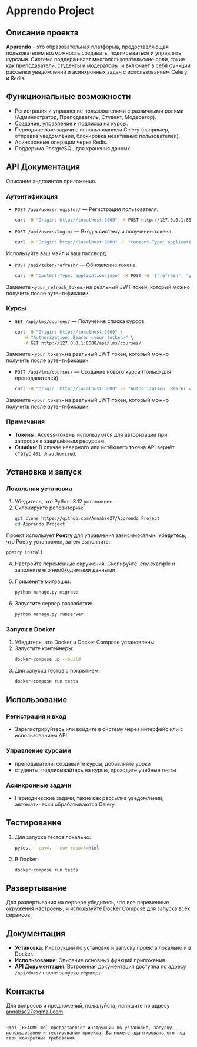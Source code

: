 # Apprendo Project

## Описание проекта

**Apprendo** - это образовательная платформа, предоставляющая пользователям возможность создавать, подписываться и управлять курсами. Система поддерживает многопользовательские роли, такие как преподаватели, студенты и модераторы, и включает в себя функции рассылки уведомлений и асинхронных задач с использованием Celery и Redis.

## Функциональные возможности

- Регистрация и управление пользователями с различными ролями (Администратор, Преподаватель, Студент, Модератор).
- Создание, управление и подписка на курсы.
- Периодические задачи с использованием Celery (например, отправка уведомлений, блокировка неактивных пользователей).
- Асинхронные операции через Redis.
- Поддержка PostgreSQL для хранения данных.

## API Документация
Описание эндпоинтов приложения.

### Аутентификация
- `POST /api/users/register/` — Регистрация пользователя.
  ```bash
  curl -H "Origin: http://localhost:3000" -X POST http://127.0.0.1:8000/api/users/register/
  ```

- `POST /api/users/login/` — Вход в систему и получение токена.
  ```bash
  curl -H "Origin: http://localhost:3000" -H "Content-Type: application/json" -X POST -d '{"email": "your_email@example.com", "password": "your_password"}' http://127.0.0.1:8000/api/users/login/
  ```
Используйте ваш майл и ваш пассворд.


- `POST /api/token/refresh/` — Обновление токена.
  ```bash
  curl -H "Content-Type: application/json" -X POST -d '{"refresh": "your_refresh_token"}' http://127.0.0.1:8000/api/users/token/refresh/
  ```
Замените `<your_refresh_token>` на реальный JWT-токен, который можно получить после аутентификации.


### Курсы
- `GET /api/lms/courses/` — Получение списка курсов.
  ```bash
  curl -H "Origin: http://localhost:3000" \
     -H "Authorization: Bearer <your_tocken>" \
     -X GET http://127.0.0.1:8000/api/lms/courses/
  ```
Замените `<your_token>` на реальный JWT-токен, который можно получить после аутентификации.


- `POST /api/lms/courses/` — Создание нового курса (только для преподавателей).
  ```bash
  curl -H "Origin: http://localhost:3000" -H "Authorization: Bearer <your_token>" -X POST -d '{"title": "Новый курс"}' http://127.0.0.1:8000/api/lms/courses/
  ```
Замените `<your_token>` на реальный JWT-токен, который можно получить после аутентификации.


### Примечания
- **Токены**: Access-токены используются для авторизации при запросах к защищённым ресурсам.
- **Ошибки**: В случае неверного или истёкшего токена API вернёт статус `401 Unauthorized`.


## Установка и запуск

### Локальная установка

1. Убедитесь, что Python 3.12 установлен.
2. Склонируйте репозиторий:
   ```bash
   git clone https://github.com/Annabse27/Apprendo_Project
   cd Apprendo Project
   ```
Проект использует **Poetry** для управления зависимостями. Убедитесь, что Poetry установлен, затем выполните:

```bash
poetry install
```

4. Настройте переменные окружения.
Скопируйте .env.example и заполните его необходимыми данными

5. Примените миграции:
   ```bash
   python manage.py migrate
   ```
6. Запустите сервер разработки:
   ```bash
   python manage.py runserver
   ```

### Запуск в Docker

1. Убедитесь, что Docker и Docker Compose установлены.
2. Запустите контейнеры:
   ```bash
   docker-compose up --build
   ```
3. Для запуска тестов с покрытием:
   ```bash
   docker-compose run tests
   ```

## Использование

### Регистрация и вход

- Зарегистрируйтесь или войдите в систему через интерфейс или с использованием API.

### Управление курсами

- преподаватели: создавайте курсы, добавляйте уроки
- студенты: подписывайтесь на курсы, проходите учебные тесты

### Асинхронные задачи

- Периодические задачи, такие как рассылка уведомлений, автоматически обрабатываются Celery.

## Тестирование

1. Для запуска тестов локально:
   ```bash
   pytest --cov=. --cov-report=html
   ```
2. В Docker:
   ```bash
   docker-compose run tests
   ```

## Развертывание

Для развертывания на сервере убедитесь, что все переменные окружения настроены, и используйте Docker Compose для запуска всех сервисов.

## Документация

- **Установка**: Инструкции по установке и запуску проекта локально и в Docker.
- **Использование**: Описание основных функций приложения.
- **API Документация**: Встроенная документация доступна по адресу `/api/docs/` после запуска сервера.

## Контакты

Для вопросов и предложений, пожалуйста, напишите по адресу annabse27@gmail.com.

```

Этот `README.md` предоставляет инструкции по установке, запуску, использованию и тестированию проекта. Вы можете адаптировать его под свои конкретные требования.

